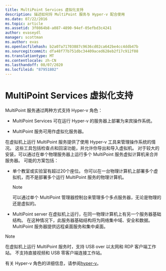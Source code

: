 ```yaml
---
title: MultiPoint Services 虚拟化支持
description: 描述如何将 MultiPoint 服务与 Hyper-v 配合使用
ms.date: 07/22/2016
ms.topic: article
ms.assetid: 3f0864b8-a087-4890-94ef-05efbd3c4241
author: evaseydl
manager: scottman
ms.author: evas
ms.openlocfilehash: b2a07a71703887c9636cd02ca642be4cc4ddb47b
ms.sourcegitcommit: dfa48f77b751dbc34409aced628eb2f17c912f08
ms.translationtype: MT
ms.contentlocale: zh-CN
ms.lasthandoff: 08/07/2020
ms.locfileid: "87951802"
---
```

# <a name="multipoint-services-virtualization-support"></a>MultiPoint Services 虚拟化支持
MultiPoint 服务通过两种方式支持 Hyper-v 角色：

-   MultiPoint Services 可在运行 Hyper-v 的服务器上部署为来宾操作系统。

-   MultiPoint 服务可用作虚拟化服务器。

在虚拟机上运行 MultiPoint 服务提供了使用 Hyper-v 工具来管理操作系统的情况。 这些工具包括检查点和回滚功能，并允许你导出和导入虚拟机。 对于较大的安装，可以通过在单个物理服务器上运行多个 MultiPoint 服务虚拟计算机来合并服务器。 可能的方案包括：

-   单个教室或实验室有超过20个座位。 你可以在一台物理计算机上部署多个虚拟机，而不是部署多个运行 MultiPoint 服务的物理计算机。

    > [!NOTE]
    > 可以通过单个 MultiPoint 管理器控制台来管理多个多点服务器，无论是物理的还是虚拟的。

-   MultiPoint server 在虚拟机上运行，在同一物理计算机上有另一个服务器基础结构。 在这种情况下，此服务器基础结构将为网络集中域、安全和数据。 MultiPoint 服务器提供远程桌面服务和集中桌面。

> [!NOTE]
> 在虚拟机上运行 MultiPoint 服务时，支持 USB over 以太网和 RDP 客户端工作站。 不支持直接视频和 USB 零客户端连接工作站。

有关 Hyper-v 角色的详细信息，请参阅[hyper-v](../../virtualization/hyper-v/hyper-v-on-windows-server.md)。